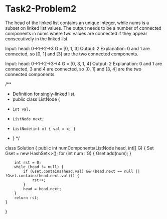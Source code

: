 # Task2-Problem2

The head of the linked list contains an unique integer, while nums is a subset on linked list values. The output
needs to be a number of connected components in nums where two values are connected if they appear
consecutively in the linked list


Input: 
head: 0->1->2->3
G = [0, 1, 3]
Output: 2
Explanation: 
0 and 1 are connected, so [0, 1] and [3] are the two connected components.


Input: 
head: 0->1->2->3->4
G = [0, 3, 1, 4]
Output: 2
Explanation: 
0 and 1 are connected, 3 and 4 are connected, so [0, 1] and [3, 4] are the two connected components.

/**
 * Definition for singly-linked list.
 * public class ListNode {
 *     int val;
 *     ListNode next;
 *     ListNode(int x) { val = x; }
 * }
 */

class Solution {
    public int numComponents(ListNode head, int[] G) {
        Set<Integer> Gset = new HashSet<>();
        for (int num : G) {
            Gset.add(num);
        }

        int rst = 0;
        while (head != null) {
            if (Gset.contains(head.val) && (head.next == null || !Gset.contains(head.next.val))) {
                rst++;
            }
            head = head.next;
        }
        return rst;
    }
}
